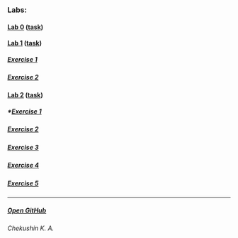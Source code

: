 ### Labs: 
#### [Lab 0](https://otm-pro.github.io/InternetProgramming/Lab0/) ([task](https://drive.google.com/file/d/1yY8qoFM-BmJyupWtbfiTg4SL-JaDVq1J/view))
#### [Lab 1](https://otm-pro.github.io/InternetProgramming/Lab1/) ([task](https://drive.google.com/file/d/10frxdvfaYy-H85g8hlEgZM0hyZHFt0o9/view))
##### [Exercise 1](https://otm-pro.github.io/InternetProgramming/lab1/task1)
##### [Exercise 2](https://otm-pro.github.io/InternetProgramming/lab1/task2)
#### [Lab 2](https://otm-pro.github.io/InternetProgramming/Lab2/) ([task](https://drive.google.com/file/d/1ckOzfuITHkTUJg6mFHW21frRYVrfVjAk/view))
##### *[Exercise 1](https://otm-pro.github.io/InternetProgramming/Lab2/lab2-1.html)
##### [Exercise 2](https://otm-pro.github.io/InternetProgramming/Lab2/lab2-2.html)
##### [Exercise 3](https://otm-pro.github.io/InternetProgramming/Lab2/lab2-3.html)
##### [Exercise 4](https://otm-pro.github.io/InternetProgramming/Lab2/lab2-4.html)
##### [Exercise 5](https://otm-pro.github.io/InternetProgramming/Lab2/lab2-5.html)
---
##### [Open GitHub](https://github.com/OTM-Pro/InternetProgramming)
###### Chekushin K. A.
